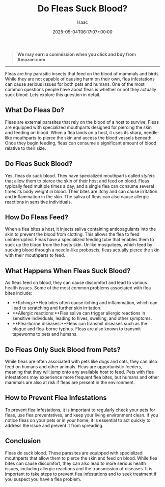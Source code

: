 ﻿---
author: Isaac
layout: post
title: Do Fleas Suck Blood?
date: '2025-05-04T06:17:07+00:00'
categories:
- Guide
tags: []
slug: /do-fleas-suck-blood/
lastmod: 2025-05-07T12:21:26+03:00
---
> **We may earn a commission when you click and buy from Amazon.com.**
>

---
Fleas are tiny parasitic insects that feed on the blood of mammals and birds. While they are not capable of causing harm on their own, flea infestations can cause serious issues for both pets and humans. One of the most common questions people have about fleas is whether or not they actually suck blood. Lets explore this question in detail.
## What Do Fleas Do?
Fleas are external parasites that rely on the blood of a host to survive. Fleas are equipped with specialized mouthparts designed for piercing the skin and feeding on blood. When a flea lands on a host, it uses its sharp, needle-like mouthparts to pierce the skin and access the blood vessels beneath. Once they begin feeding, fleas can consume a significant amount of blood relative to their size.
## Do Fleas Suck Blood?
Yes, fleas do suck blood. They have specialized mouthparts called
*stylets*
that allow them to pierce the skin of their host and feed on blood. Fleas typically feed multiple times a day, and a single flea can consume several times its body weight in blood. Their bites are itchy and can cause irritation and inflammation in the skin. The saliva of fleas can also cause allergic reactions in sensitive individuals.
## How Do Fleas Feed?
When a flea bites a host, it injects saliva containing anticoagulants into the skin to prevent the blood from clotting. This allows the flea to feed uninterrupted. Fleas have a specialized feeding tube that enables them to suck up the blood from the hosts skin. Unlike mosquitoes, which feed by sucking blood through a needle-like proboscis, fleas actually pierce the skin with their mouthparts to feed.
## What Happens When Fleas Suck Blood?
As fleas feed on blood, they can cause discomfort and lead to various health issues. Some of the most common problems associated with flea bites include:
- **Itching:**Flea bites often cause itching and inflammation, which can lead to scratching and further skin irritation.
- **Allergic reactions:**Flea saliva can trigger allergic reactions in sensitive individuals, leading to hives, swelling, and other symptoms.
- **Flea-borne diseases:**Fleas can transmit diseases such as the plague and flea-borne typhus. Fleas are also known to transmit tapeworms to pets and humans.
## Do Fleas Only Suck Blood from Pets?
While fleas are often associated with pets like dogs and cats, they can also feed on humans and other animals. Fleas are opportunistic feeders, meaning that they will jump onto any available host to feed. Pets with flea infestations may experience more frequent flea bites, but humans and other mammals are also at risk if fleas are present in the environment.
## How to Prevent Flea Infestations
To prevent flea infestations, it is important to regularly check your pets for fleas, use flea preventatives, and keep your living environment clean. If you notice fleas on your pets or in your home, it is essential to act quickly to address the issue and prevent it from spreading.
## Conclusion
Fleas do suck blood. These parasites are equipped with specialized mouthparts that allow them to pierce the skin and feed on blood. While flea bites can cause discomfort, they can also lead to more serious health issues, including allergic reactions and the transmission of diseases. It is important to take steps to prevent flea infestations and to seek treatment if you suspect you have a flea problem.